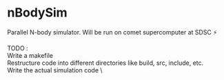 # nBodySim
Parallel N-body simulator. Will be run on comet supercomputer at SDSC ⚡️

TODO : \
  Write a makefile \
  Restructure code into different directories like build, src, include, etc. \
  Write the actual simulation code \
